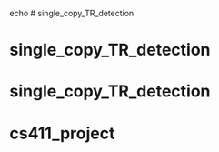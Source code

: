 echo # single_copy_TR_detection
# single_copy_TR_detection
# single_copy_TR_detection
# cs411_project
